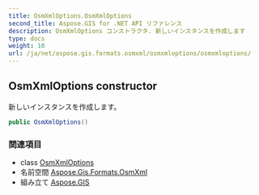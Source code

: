 ```yaml
---
title: OsmXmlOptions.OsmXmlOptions
second_title: Aspose.GIS for .NET API リファレンス
description: OsmXmlOptions コンストラクタ. 新しいインスタンスを作成します
type: docs
weight: 10
url: /ja/net/aspose.gis.formats.osmxml/osmxmloptions/osmxmloptions/
---
```

## OsmXmlOptions constructor

新しいインスタンスを作成します。

```csharp
public OsmXmlOptions()
```

### 関連項目

* class [OsmXmlOptions](../)
* 名前空間 [Aspose.Gis.Formats.OsmXml](../../osmxmloptions/)
* 組み立て [Aspose.GIS](../../../)


